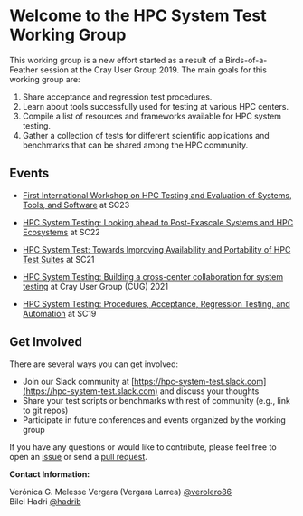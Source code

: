 # Welcome to the HPC System Test Working Group

This working group is a new effort started as a result of a Birds-of-a-Feather session at the Cray User Group 2019. The main goals for this working group are:
1. Share acceptance and regression test procedures.
1. Learn about tools successfully used for testing at various HPC centers.
1. Compile a list of resources and frameworks available for HPC system testing.
1. Gather a collection of tests for different scientific applications and benchmarks that can be shared among the HPC community.

## Events

- [First International Workshop on HPC Testing and Evaluation of Systems, Tools, and Software](https://olcf.github.io/hpc-system-test-wg/hpctests/hpctests2023) at SC23
  
- [HPC System Testing: Looking ahead to Post-Exascale Systems and HPC Ecosystems](https://olcf.github.io/hpc-system-test-wg/events/sc22bof) at SC22

- [HPC System Test: Towards Improving Availability and Portability of HPC Test Suites](https://olcf.github.io/hpc-system-test-wg/events/sc21bof) at SC21

- [HPC System Testing: Building a cross-center collaboration for system testing](https://olcf.github.io/hpc-system-test-wg/events/cug2021bof) at Cray User Group (CUG) 2021

- [HPC System Testing: Procedures, Acceptance, Regression Testing, and Automation](https://olcf.github.io/hpc-system-test-wg/events/sc19bof.html) at SC19

## Get Involved

There are several ways you can get involved:

 - Join our Slack community at [https://hpc-system-test.slack.com](https://hpc-system-test.slack.com) and discuss your thoughts
 - Share your test scripts or benchmarks with rest of community (e.g., link to git repos)
 - Participate in future conferences and events organized by the working group

If you have any questions or would like to contribute, please feel free to open an [issue](https://github.com/olcf/hpc-system-test-wg/issues) or send a 
[pull request](https://github.com/olcf/hpc-system-test-wg/pulls).


**Contact Information:** 

Verónica G. Melesse Vergara (Vergara Larrea) [@verolero86](https://github.com/verolero86)  
Bilel Hadri [@hadrib](https://github.com/hadrib)
